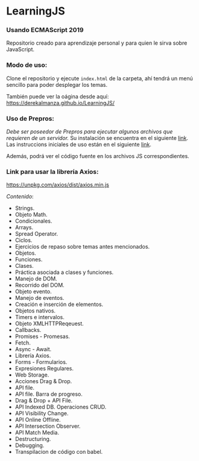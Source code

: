 # LearningJS
 
### Usando ECMAScript 2019
Repositorio creado para aprendizaje personal y para quien le sirva sobre JavaScript.

### Modo de uso:
Clone el repositorio y ejecute `index.html` de la carpeta, ahí tendrá un menú sencillo para poder desplegar los temas.

También puede ver la oágina desde aquí: https://derekalmanza.github.io/LearningJS/

### Uso de Prepros:
*Debe ser poseedor de Prepros para ejecutar algunos archivos que requieren de un servidor.* 
Su instalación se encuentra en el siguiente [link](https://prepros.io/downloads).
Las instruccions iniciales de uso están en el siguiente [link](https://prepros.io/help/getting-started).

Además, podrá ver el código fuente en los archivos JS correspondientes.

### Link para usar la librería Axios:
https://unpkg.com/axios/dist/axios.min.js

*Contenido*:
* Strings.
* Objeto Math.
* Condicionales.
* Arrays.
* Spread Operator.
* Ciclos. 
* Ejercicios de repaso sobre temas antes mencionados.
* Objetos.
* Funciones.
* Clases.
* Práctica asociada a clases y funciones.
* Manejo de DOM.
* Recorrido del DOM.
* Objeto evento.
* Manejo de eventos.
* Creación e inserción de elementos.
* Objetos nativos.
* Timers e intervalos.
* Objeto XMLHTTPReqeuest.
* Callbacks.
* Promises - Promesas.
* Fetch.
* Async - Await.
* Librería Axios.
* Forms - Formularios.
* Expresiones Regulares.
* Web Storage.
* Acciones Drag & Drop.
* API file.
* API file. Barra de progreso. 
* Drag & Drop + API File.
* API Indexed DB. Operaciones CRUD.
* API Visibility Change.
* API Online Offline.
* API Intersection Observer.
* API Match Media.
* Destructuring.
* Debugging.
* Transpilacion de código con babel.
